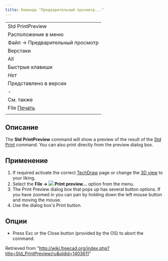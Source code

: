 ```yaml
---
title: Команда "Предварительный просмотр..."
---
```

|  |
| --- |
| Std PrintPreview |
| Расположение в меню |
| Файл → Предварительный просмотр |
| Верстаки |
| All |
| Быстрые клавиши |
| *Нет* |
| Представлено в версии |
| - |
| См. также |
| File [Печать](/Std_Print/ru "Std Print/ru") |
|  |

## Описание

The **Std PrintPreview** command will show a preview of the result of the [Std Print](/Std_Print "Std Print") command. You can also print directly from the preview dialog box.

## Применение

1. If required activate the correct [TechDraw](/TechDraw_Workbench "TechDraw Workbench") page or change the [3D view](/3D_View "3D View") to your liking.
2. Select the **File → ![](/images/Std_PrintPreview.svg) Print preview...** option from the menu.
3. The Print Preview dialog box that pops up has several button options. If you have zoomed in you can pan by holding down the left mouse button and moving the mouse.
4. Use the dialog box's Print button.

## Опции

* Press Esc or the Close button (provided by the OS) to abort the command.

Retrieved from "<http://wiki.freecad.org/index.php?title=Std_PrintPreview/ru&oldid=1403611>"